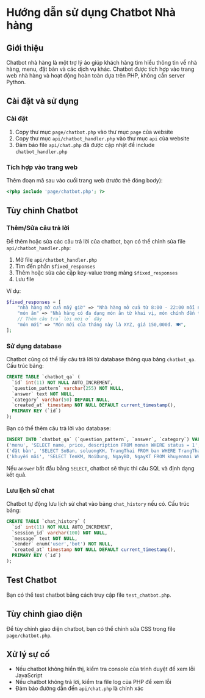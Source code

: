 # Hướng dẫn sử dụng Chatbot Nhà hàng

## Giới thiệu
Chatbot nhà hàng là một trợ lý ảo giúp khách hàng tìm hiểu thông tin về nhà hàng, menu, đặt bàn và các dịch vụ khác. Chatbot được tích hợp vào trang web nhà hàng và hoạt động hoàn toàn dựa trên PHP, không cần server Python.

## Cài đặt và sử dụng

### Cài đặt
1. Copy thư mục `page/chatbot.php` vào thư mục `page` của website
2. Copy thư mục `api/chatbot_handler.php` vào thư mục `api` của website
3. Đảm bảo file `api/chat.php` đã được cập nhật để include `chatbot_handler.php`

### Tích hợp vào trang web
Thêm đoạn mã sau vào cuối trang web (trước thẻ đóng body):
```php
<?php include 'page/chatbot.php'; ?>
```

## Tùy chỉnh Chatbot

### Thêm/Sửa câu trả lời
Để thêm hoặc sửa các câu trả lời của chatbot, bạn có thể chỉnh sửa file `api/chatbot_handler.php`:

1. Mở file `api/chatbot_handler.php`
2. Tìm đến phần `$fixed_responses`
3. Thêm hoặc sửa các cặp key-value trong mảng `$fixed_responses`
4. Lưu file

Ví dụ:
```php
$fixed_responses = [
    "nhà hàng mở cửa mấy giờ" => "Nhà hàng mở cửa từ 8:00 - 22:00 mỗi ngày, phục vụ cả ngày không nghỉ trưa. 🕒",
    "món ăn" => "Nhà hàng có đa dạng món ăn từ khai vị, món chính đến tráng miệng...",
    // Thêm câu trả lời mới ở đây
    "món mới" => "Món mới của tháng này là XYZ, giá 150,000đ. 🍽️",
];
```

### Sử dụng database
Chatbot cũng có thể lấy câu trả lời từ database thông qua bảng `chatbot_qa`. Cấu trúc bảng:

```sql
CREATE TABLE `chatbot_qa` (
  `id` int(11) NOT NULL AUTO_INCREMENT,
  `question_pattern` varchar(255) NOT NULL,
  `answer` text NOT NULL,
  `category` varchar(50) DEFAULT NULL,
  `created_at` timestamp NOT NULL DEFAULT current_timestamp(),
  PRIMARY KEY (`id`)
);
```

Bạn có thể thêm câu trả lời vào database:
```sql
INSERT INTO `chatbot_qa` (`question_pattern`, `answer`, `category`) VALUES
('menu', 'SELECT name, price, description FROM monan WHERE status = 1', 'menu'),
('đặt bàn', 'SELECT SoBan, soluongKH, TrangThai FROM ban WHERE TrangThai = "Trống"', 'booking'),
('khuyến mãi', 'SELECT TenKM, NoiDung, NgayBD, NgayKT FROM khuyenmai WHERE NOW() BETWEEN NgayBD AND NgayKT', 'promotion');
```

Nếu `answer` bắt đầu bằng `SELECT`, chatbot sẽ thực thi câu SQL và định dạng kết quả.

### Lưu lịch sử chat
Chatbot tự động lưu lịch sử chat vào bảng `chat_history` nếu có. Cấu trúc bảng:

```sql
CREATE TABLE `chat_history` (
  `id` int(11) NOT NULL AUTO_INCREMENT,
  `session_id` varchar(100) NOT NULL,
  `message` text NOT NULL,
  `sender` enum('user','bot') NOT NULL,
  `created_at` timestamp NOT NULL DEFAULT current_timestamp(),
  PRIMARY KEY (`id`)
);
```

## Test Chatbot
Bạn có thể test chatbot bằng cách truy cập file `test_chatbot.php`.

## Tùy chỉnh giao diện
Để tùy chỉnh giao diện chatbot, bạn có thể chỉnh sửa CSS trong file `page/chatbot.php`.

## Xử lý sự cố
- Nếu chatbot không hiển thị, kiểm tra console của trình duyệt để xem lỗi JavaScript
- Nếu chatbot không trả lời, kiểm tra file log của PHP để xem lỗi
- Đảm bảo đường dẫn đến `api/chat.php` là chính xác 
